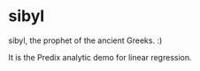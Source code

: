 # sibyl

sibyl, the prophet of the ancient Greeks. :)

It is the Predix analytic demo for linear regression.
